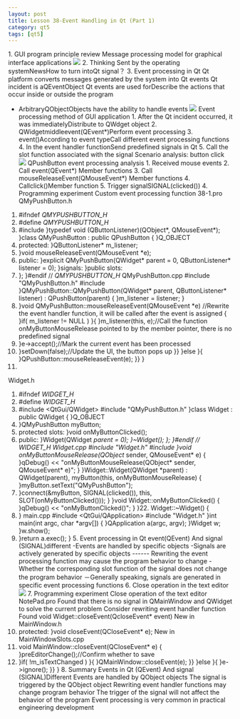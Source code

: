 ```yaml
---
layout: post
title: Lesson 38-Event Handling in Qt (Part 1)
category: qt5
tags: [qt5]
---
```

1\. GUI program principle review
Message processing model for graphical interface applications
![](/md_blog/public/assets/2021-07-25/42f265c109c557289f3d1ac54b391e6d.png)
2\. Thinking
Sent by the operating systemNewsHow to turn intoQt signal？ 
3\. Event processing in Qt
Qt platform converts messages generated by the system into Qt events
Qt incident is aQEventObject
Qt events are used forDescribe the actions that occur inside or outside the program
- ArbitraryQObjectObjects have the ability to handle events
![](/md_blog/public/assets/2021-07-25/2b09e291c1ec67a8f6fadec84e7fa8f4.png)
Event processing method of GUI application
1\. After the Qt incident occurred, it was immediatelyDistribute to QWdget object
2\. QWidgetmiddleevent(QEvent\*)Perform event processing
3\. event()According to event typeCall different event processing functions
4\. In the event handler functionSend predefined signals in Qt
5\. Call the slot function associated with the signal
Scenario analysis: button click
![](/md_blog/public/assets/2021-07-25/070dbcf53dfcae75130125f95c269fd7.png)
QPushButton event processing analysis
1\. Received mouse events
2\. Call event(QEvent\*) Member functions
3\. Call mouseReleaseEvent(QMouseEvent\*) Member functions
4\. Callclick()Member function
5\. Trigger signalSIGNAL(clicked()) 
4\. Programming experiment
Custom event processing function 38-1.pro
QMyPushButton.h
1. #ifndef _QMYPUSHBUTTON_H_
2. #define _QMYPUSHBUTTON_H_
3. #include <QPushButton>
}typedef void (QButtonListener)(QObject*, QMouseEvent*);
}class QMyPushButton : public QPushButton
{
}Q_OBJECT
11. protected:
}QButtonListener* m_listener;
13. }void mouseReleaseEvent(QMouseEvent *e);
15. public:
}explicit QMyPushButton(QWidget* parent = 0, QButtonListener* listener = 0);
}signals:
}public slots:
21. };
}#endif // _QMYPUSHBUTTON_H_
QMyPushButton.cpp
#include "QMyPushButton.h"
#include <QMouseEvent>
}QMyPushButton::QMyPushButton(QWidget* parent, QButtonListener* listener) : QPushButton(parent)
{
}m_listener = listener;
}
8. }void QMyPushButton::mouseReleaseEvent(QMouseEvent *e) //Rewrite the event handler function, it will be called after the event is assigned 
{
}if( m_listener != NULL )
}{
}m_listener(this, e);//Call the function onMyButtonMouseRelease pointed to by the member pointer, there is no predefined signal
14. }e->accept();//Mark the current event has been processed
16. }setDown(false);//Update the UI, the button pops up
}}
}else
}{
}QPushButton::mouseReleaseEvent(e);
}}
}
24. 
Widget.h
1. #ifndef _WIDGET_H_
2. #define _WIDGET_H_
3. #include <QtGui/QWidget>
#include "QMyPushButton.h"
}class Widget : public QWidget
{
}Q_OBJECT
10. }QMyPushButton myButton;
12. protected slots:
}void onMyButtonClicked();
14. public:
}Widget(QWidget *parent = 0);
}~Widget();
};
}#endif // _WIDGET_H_
Widget.cpp
#include "Widget.h"
#include <QDebug>
}void onMyButtonMouseRelease(QObject* sender, QMouseEvent* e)
{
}qDebug() << "onMyButtonMouseRelease(QObject* sender, QMouseEvent* e)";
}
}Widget::Widget(QWidget *parent) : QWidget(parent), myButton(this, onMyButtonMouseRelease)
{
}myButton.setText("QMyPushButton");
12. }connect(&myButton, SIGNAL(clicked()), this, SLOT(onMyButtonClicked()));
}
}void Widget::onMyButtonClicked()
{
}qDebug() << "onMyButtonClicked()";
}
}22. Widget::~Widget()
{
24. }
main.cpp
#include <QtGui/QApplication>
#include "Widget.h"
}int main(int argc, char *argv[])
{
}QApplication a(argc, argv);
}Widget w;
}w.show();
9. }return a.exec();
}
5\. Event processing in Qt
event(QEvent) And signal (SIGNAL)different
-Events are handled by specific objects
-Signals are actively generated by specific objects
------ Rewriting the event processing function may cause the program behavior to change
-Whether the corresponding slot function of the signal does not change the program behavior
－Generally speaking, signals are generated in specific event processing functions
6\. Close operation in the text editor
![](/md_blog/public/assets/2021-07-25/9236dffa44932a0074639e6b413af787.png)
7\. Programming experiment
Close operation of the text editor NotePad.pro
Found that there is no signal in QMainWindow and QWidget to solve the current problem
Consider rewriting event handler function
Found void Widget::closeEvent(QcloseEvent\* event)
New in MainWindow.h
1. protected:
}void closeEvent(QCloseEvent* e);
New in MainWindowSlots.cpp
1. void MainWindow::closeEvent(QCloseEvent* e)
{
}preEditorChange();//Confirm whether to save
4. }if( !m_isTextChanged )
}{
}QMainWindow::closeEvent(e);
}}
}else
}{
}e->ignore();
}}
}
8\. Summary
Events in Qt (QEvent) And signal (SIGNAL)Different
Events are handled by QObject objects
The signal is triggered by the QObject object
Rewriting event handler functions may change program behavior
The trigger of the signal will not affect the behavior of the program
Event processing is very common in practical engineering development